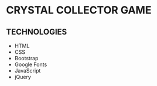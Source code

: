 # CRYSTAL COLLECTOR GAME

## TECHNOLOGIES
* HTML
* CSS
* Bootstrap
* Google Fonts
* JavaScript
* jQuery
